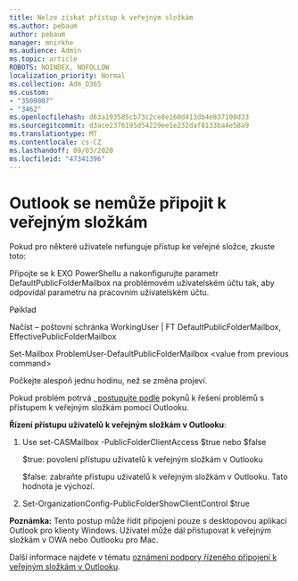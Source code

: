 ```yaml
---
title: Nelze získat přístup k veřejným složkám
ms.author: pebaum
author: pebaum
manager: mnirkhe
ms.audience: Admin
ms.topic: article
ROBOTS: NOINDEX, NOFOLLOW
localization_priority: Normal
ms.collection: Adm_O365
ms.custom:
- "3500007"
- "3462"
ms.openlocfilehash: d63a193585cb73c2ce8e160d413db4e837100d33
ms.sourcegitcommit: d3ace2376195d54229ee1e232daf8133ba4e58a9
ms.translationtype: MT
ms.contentlocale: cs-CZ
ms.lasthandoff: 09/03/2020
ms.locfileid: "47341396"
---
```

# <a name="outlook-cannot-connect-to-public-folders"></a>Outlook se nemůže připojit k veřejným složkám

Pokud pro některé uživatele nefunguje přístup ke veřejné složce, zkuste toto:

Připojte se k EXO PowerShellu a nakonfigurujte parametr DefaultPublicFolderMailbox na problémovém uživatelském účtu tak, aby odpovídal parametru na pracovním uživatelském účtu.

Pøíklad

Načíst – poštovní schránka WorkingUser | FT DefaultPublicFolderMailbox, EffectivePublicFolderMailbox

Set-Mailbox ProblemUser-DefaultPublicFolderMailbox \<value from previous command>

Počkejte alespoň jednu hodinu, než se změna projeví.

Pokud problém potrvá [, postupujte podle](https://aka.ms/pfcte) pokynů k řešení problémů s přístupem k veřejným složkám pomocí Outlooku.
 
**Řízení přístupu uživatelů k veřejným složkám v Outlooku**:

1.  Use set-CASMailbox <mailboxname> -PublicFolderClientAccess $true nebo $false  
      
    $true: povolení přístupu uživatelů k veřejným složkám v Outlooku  
      
    $false: zabraňte přístupu uživatelů k veřejným složkám v Outlooku. Tato hodnota je výchozí.  
        
2.  Set-OrganizationConfig-PublicFolderShowClientControl $true   
      
**Poznámka:** Tento postup může řídit připojení pouze s desktopovou aplikací Outlook pro klienty Windows. Uživatel může dál přistupovat k veřejným složkám v OWA nebo Outlooku pro Mac.
 
Další informace najdete v tématu [oznámení podpory řízeného připojení k veřejným složkám v Outlooku](https://aka.ms/controlpf).